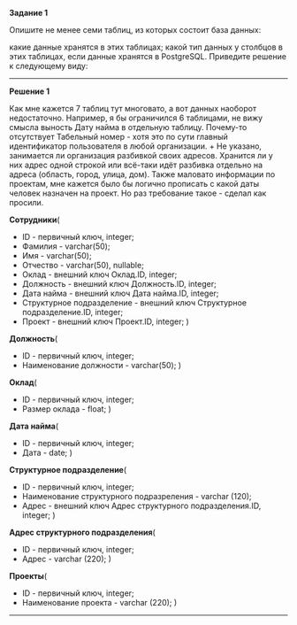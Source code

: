 **Задание 1**

Опишите не менее семи таблиц, из которых состоит база данных:

какие данные хранятся в этих таблицах;
какой тип данных у столбцов в этих таблицах, если данные хранятся в PostgreSQL.
Приведите решение к следующему виду:

---

**Решение 1**

Как мне кажется 7 таблиц тут многовато, а вот данных наоборот недостаточно.
Например, я бы ограничился 6 таблицами, не вижу смысла выность Дату найма в отдельную таблицу. 
Почему-то отсутствует Табельный номер - хотя это по сути главный идентификатор пользователя в любой организации. + Не указано, занимается ли организация разбивкой своих адресов. 
Хранится ли у них адрес одной строкой или всё-таки идёт разбивка отдельно на адреса (область, город, улица, дом). 
Также маловато информации по проектам, мне кажется было бы логично прописать с какой даты человек назначен на проект.
Но раз требование такое - сделал как просили.


**Сотрудники**(
  + ID - первичный ключ, integer;
  + Фамилия - varchar(50);
  + Имя - varchar(50);
  + Отчество - varchar(50), nullable;
  + Оклад - внешний ключ Оклад.ID, integer;
  + Должность - внешний ключ Должность.ID, integer;
  + Дата найма - внешний ключ Дата найма.ID, integer;
  + Структурное подразделение - внешний ключ Структурное подразделение.ID, integer;
  + Проект - внешний ключ Проект.ID, integer;
)

**Должность**(
  + ID - первичный ключ, integer;
  + Наименование должности - varchar(50);
)

**Оклад**(
  + ID - первичный ключ, integer;
  + Размер оклада - float;
)

**Дата найма**(
  + ID - первичный ключ, integer;
  + Дата - date;
)

**Структурное подразделение**(
  + ID - первичный ключ, integer;
  + Наименование структурного подразреления - varchar (120);
  + Адрес - внешний ключ Адрес структурного подразделения.ID, integer;
)

**Адрес структурного подразделения**(
  + ID - первичный ключ, integer;
  + Адрес - varchar (220);
)

**Проекты**(
  + ID - первичный ключ, integer;
  + Наименование проекта -  varchar (220);
)

 ---


